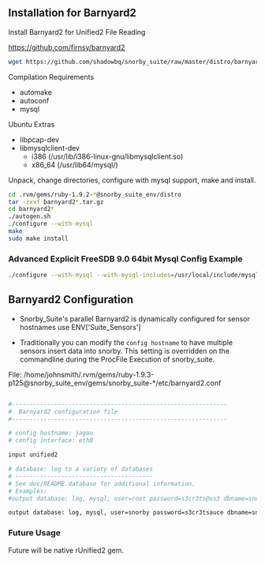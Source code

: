 ## Installation for Barnyard2

Install Barnyard2 for Unified2 File Reading

https://github.com/firnsy/barnyard2

```bash
wget https://github.com/shadowbq/snorby_suite/raw/master/distro/barnyard2-1.10-beta-2.tar.gz
```

Compilation Requirements

* automake
* autoconf
* mysql

Ubuntu Extras
* libpcap-dev
* libmysqlclient-dev
  * i386 (/usr/lib/i386-linux-gnu/libmysqlclient.so)
  * x86_64 (/usr/lib64/mysql/)

Unpack, change directories, configure with mysql support, make and install. 

```bash
cd .rvm/gems/ruby-1.9.2-*@snorby_suite_env/distro
tar -zxvf barnyard2*.tar.gz
cd barnyard2*
./autogen.sh
./configure --with-mysql
make
sudo make install
```

### Advanced Explicit FreeSDB 9.0 64bit Mysql Config Example

```bash
./configure --with-mysql --with-mysql-includes=/usr/local/include/mysql --with-mysql-libraries=/usr/local/lib/mysql --prefix=/usr/local --mandir=/usr/local/man --infodir=/usr/local/info/ --build=amd64-portbld-freebsd9.0
```


## Barnyard2 Configuration

* Snorby_Suite's parallel Barnyard2 is dynamically configured for sensor hostnames use ENV['Suite_Sensors']

* Traditionally you can modify the `config hostname` to have multiple sensors insert data into snorby. This setting is overridden on the commandline during the ProcFile Execution of snorby_suite.

File: /home/johnsmith/.rvm/gems/ruby-1.9.3-p125@snorby_suite_env/gems/snorby_suite-*/etc/barnyard2.conf

```bash

#-------------------------------------------------------------
#  Barnyard2 configuration file
#-------------------------------------------------------------

# config hostname: jagau 
# config interface: eth0

input unified2

# database: log to a variety of databases
# ---------------------------------------
# See doc/README.database for additional information.
# Examples:
#output database: log, mysql, user=root password=s3cr3ts@us3 dbname=snorby_development host=localhost

output database: log, mysql, user=snorby password=s3cr3tsauce dbname=snorby host=localhost
```


### Future Usage

Future will be native rUnified2 gem.

